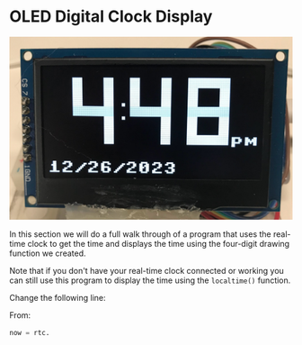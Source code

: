 # OLED Digital Clock Display

![](./../../img/poco-oled-clock.png)

In this section we will do a full walk through of a program that uses the real-time clock to get the time and displays the time using the four-digit drawing function we created.

Note that if you don't have your real-time clock connected or working you can still use this program to display the time using the ```localtime()``` function.

Change the following line:

From:
```python
now = rtc.
